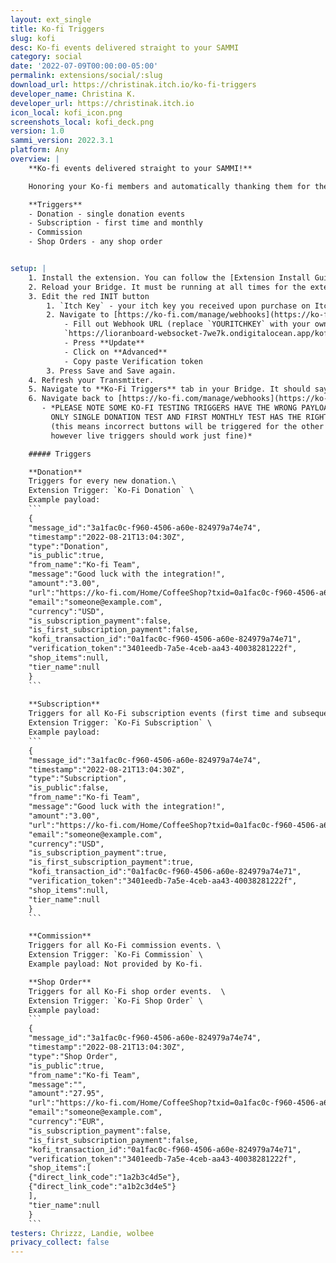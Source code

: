 ```yaml
---
layout: ext_single
title: Ko-fi Triggers
slug: kofi
desc: Ko-fi events delivered straight to your SAMMI
category: social
date: '2022-07-09T00:00:00-05:00'
permalink: extensions/social/:slug
download_url: https://christinak.itch.io/ko-fi-triggers
developer_name: Christina K.
developer_url: https://christinak.itch.io
icon_local: kofi_icon.png
screenshots_local: kofi_deck.png
version: 1.0
sammi_version: 2022.3.1
platform: Any
overview: |
    **Ko-fi events delivered straight to your SAMMI!**  

    Honoring your Ko-fi members and automatically thanking them for their subscriptions and purchases on your stream is now finally possible with this extension! 

    **Triggers**  
    - Donation - single donation events
    - Subscription - first time and monthly 
    - Commission
    - Shop Orders - any shop order


setup: |
    1. Install the extension. You can follow the [Extension Install Guide](https://sammi.solutions/extensions/install).
    2. Reload your Bridge. It must be running at all times for the extension to function properly.
    3. Edit the red INIT button
        1. `Itch Key` - your itch key you received upon purchase on Itch.io page (the link will be in your email too)
        2. Navigate to [https://ko-fi.com/manage/webhooks](https://ko-fi.com/manage/webhooks) (while logged in)
            - Fill out Webhook URL (replace `YOURITCHKEY` with your own key): 
            `https://lioranboard-websocket-7we7k.ondigitalocean.app/kofihook/YOURITCHKEY`
            - Press **Update**
            - Click on **Advanced**
            - Copy paste Verification token
        3. Press Save and Save again. 
    4. Refresh your Transmtiter. 
    5. Navigate to **Ko-Fi Triggers** tab in your Bridge. It should say connected.
    6. Navigate back to [https://ko-fi.com/manage/webhooks](https://ko-fi.com/manage/webhooks),scroll down and try sending test triggers. The example buttons in the premade deck should trigger when you send a test trigger.
       - *PLEASE NOTE SOME KO-FI TESTING TRIGGERS HAVE THE WRONG PAYLOADS. 
         ONLY SINGLE DONATION TEST AND FIRST MONTHLY TEST HAS THE RIGHT PAYLOAD.
         (this means incorrect buttons will be triggered for the other test triggers, 
         however live triggers should work just fine)*

    ##### Triggers

    **Donation**  
    Triggers for every new donation.\
    Extension Trigger: `Ko-Fi Donation` \
    Example payload:
    ```
    {
    "message_id":"3a1fac0c-f960-4506-a60e-824979a74e74",
    "timestamp":"2022-08-21T13:04:30Z",
    "type":"Donation",
    "is_public":true,
    "from_name":"Ko-fi Team",
    "message":"Good luck with the integration!",
    "amount":"3.00",
    "url":"https://ko-fi.com/Home/CoffeeShop?txid=0a1fac0c-f960-4506-a60e-824979a74e71",
    "email":"someone@example.com",
    "currency":"USD",
    "is_subscription_payment":false,
    "is_first_subscription_payment":false,
    "kofi_transaction_id":"0a1fac0c-f960-4506-a60e-824979a74e71",
    "verification_token":"3401eedb-7a5e-4ceb-aa43-40038281222f",
    "shop_items":null,
    "tier_name":null
    }
    ``` 
    
    **Subscription**  
    Triggers for all Ko-Fi subscription events (first time and subsequent ones both) \
    Extension Trigger: `Ko-Fi Subscription` \
    Example payload:
    ```
    {
    "message_id":"3a1fac0c-f960-4506-a60e-824979a74e74",
    "timestamp":"2022-08-21T13:04:30Z",
    "type":"Subscription",
    "is_public":false,
    "from_name":"Ko-fi Team",
    "message":"Good luck with the integration!",
    "amount":"3.00",
    "url":"https://ko-fi.com/Home/CoffeeShop?txid=0a1fac0c-f960-4506-a60e-824979a74e71",
    "email":"someone@example.com",
    "currency":"USD",
    "is_subscription_payment":true,
    "is_first_subscription_payment":true,
    "kofi_transaction_id":"0a1fac0c-f960-4506-a60e-824979a74e71",
    "verification_token":"3401eedb-7a5e-4ceb-aa43-40038281222f",
    "shop_items":null,
    "tier_name":null
    }
    ```

    **Commission**  
    Triggers for all Ko-Fi commission events. \
    Extension Trigger: `Ko-Fi Commission` \
    Example payload: Not provided by Ko-fi. 

    **Shop Order**  
    Triggers for all Ko-Fi shop order events.  \
    Extension Trigger: `Ko-Fi Shop Order` \
    Example payload:
    ```
    {
    "message_id":"3a1fac0c-f960-4506-a60e-824979a74e74",
    "timestamp":"2022-08-21T13:04:30Z",
    "type":"Shop Order",
    "is_public":true,
    "from_name":"Ko-fi Team",
    "message":"",
    "amount":"27.95",
    "url":"https://ko-fi.com/Home/CoffeeShop?txid=0a1fac0c-f960-4506-a60e-824979a74e71",
    "email":"someone@example.com",
    "currency":"EUR",
    "is_subscription_payment":false,
    "is_first_subscription_payment":false,
    "kofi_transaction_id":"0a1fac0c-f960-4506-a60e-824979a74e71",
    "verification_token":"3401eedb-7a5e-4ceb-aa43-40038281222f",
    "shop_items":[
    {"direct_link_code":"1a2b3c4d5e"},
    {"direct_link_code":"a1b2c3d4e5"}
    ],
    "tier_name":null
    }
    ```
testers: Chrizzz, Landie, wolbee
privacy_collect: false
---
```

